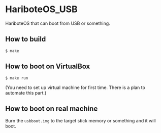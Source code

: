 # HariboteOS_USB
HariboteOS that can boot from USB or something.

## How to build
```
$ make
```

## How to boot on VirtualBox
```
$ make run
```
(You need to set up virtual machine for first time. There is a plan to automate this part.)

## How to boot on real machine
Burn the `usbboot.img` to the target stick memory or something and it will boot.
